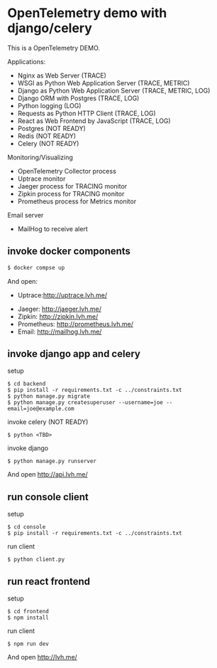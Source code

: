 # OpenTelemetry demo with django/celery

This is a OpenTelemetry DEMO.

Applications:

* Nginx as Web Server (TRACE)
* WSGI as Python Web Application Server (TRACE, METRIC)
* Django as Python Web Application Server (TRACE, METRIC, LOG)
* Django ORM with Postgres (TRACE, LOG)
* Python logging (LOG)
* Requests as Python HTTP Client (TRACE, LOG)
* React as Web Frontend by JavaScript (TRACE, LOG)
* Postgres (NOT READY)
* Redis (NOT READY)
* Celery (NOT READY)

Monitoring/Visualizing

* OpenTelemetry Collector process
* Uptrace monitor
* Jaeger process for TRACING monitor
* Zipkin process for TRACING monitor
* Prometheus process for Metrics monitor

Email server

* MailHog to receive alert

## invoke docker components

```bash
$ docker compse up
```

And open:

* Uptrace:http://uptrace.lvh.me/
- Jaeger: http://jaeger.lvh.me/
- Zipkin: http://zipkin.lvh.me/
- Prometheus: http://prometheus.lvh.me/
- Email: http://mailhog.lvh.me/

## invoke django app and celery

setup

```console
$ cd backend
$ pip install -r requirements.txt -c ../constraints.txt
$ python manage.py migrate
$ python manage.py createsuperuser --username=joe --email=joe@example.com
```

invoke celery (NOT READY)
```console
$ python <TBD>
```

invoke django
```console
$ python manage.py runserver
```

And open http://api.lvh.me/

## run console client

setup

```console
$ cd console
$ pip install -r requirements.txt -c ../constraints.txt
```

run client
```console
$ python client.py
```

## run react frontend

setup

```console
$ cd frontend
$ npm install
```

run client
```console
$ npm run dev
```

And open http://lvh.me/
